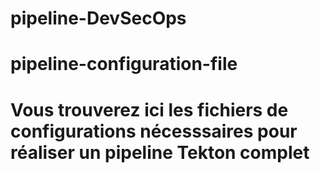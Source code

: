 # pipeline-DevSecOps
# pipeline-configuration-file
# Vous trouverez ici les fichiers de configurations nécesssaires pour réaliser un pipeline Tekton complet
#
